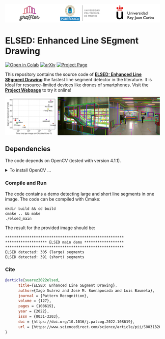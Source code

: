 ![Graffter Banner](images/banner.jpg)
# ELSED: Enhanced Line SEgment Drawing


[![Open in Colab](https://colab.research.google.com/assets/colab-badge.svg)](https://colab.research.google.com/github/iago-suarez/ELSED/blob/main/Python_ELSED.ipynb) [![arXiv](https://img.shields.io/badge/arXiv-2108.03144-b31b1b.svg?style=plastic)](https://arxiv.org/abs/2108.03144)  [![Project Page](https://badgen.net/badge/color/project/green?icon=awesome&label)](https://iago-suarez.com/ELSED)


This repository contains the source code of [**ELSED: Enhanced Line SEgment Drawing**](https://doi.org/10.1016/j.patcog.2022.108619) the fastest line segment detector in the literature. It is ideal for resource-limited devices like drones of smartphones. Visit the [**Project Webpage**](https://iago-suarez.com/ELSED) to try it online!

![Graffter header image](images/header.jpg)

## Dependencies
The code depends on OpenCV (tested with version 4.1.1).
<details> 
<summary>To install OpenCV ... </summary> In Ubuntu 18.04 compile it from sources with the following instructions:

```shell script
# Install dependencies (Ubuntu 18.04)
sudo apt-get install -y build-essential cmake git libgtk2.0-dev pkg-config libavcodec-dev libavformat-dev libswscale-dev
# Download source code
git clone https://github.com/opencv/opencv.git --branch 4.1.1 --depth 1
# Create build directory
cd opencv && mkdir build && cd build
# Generate makefiles, compile and install
cmake -D CMAKE_BUILD_TYPE=RELEASE -D CMAKE_INSTALL_PREFIX=/usr/local ..
make -j
sudo make install
```
</details>

### Compile and Run

The code contains a demo detecting large and short line segments in one image.
The code can be compiled with Cmake:

```shell script
mkdir build && cd build
cmake .. && make
./elsed_main
```

The result for the provided image should be:
```
******************************************************
******************* ELSED main demo ******************
******************************************************
ELSED detected: 305 (large) segments
ELSED detected: 391 (short) segments
```

### Cite

```bibtex
@article{suarez2022elsed,
      title={ELSED: Enhanced Line SEgment Drawing}, 
      author={Iago Suárez and José M. Buenaposada and Luis Baumela},
      journal = {Pattern Recognition},
      volume = {127},
      pages = {108619},
      year = {2022},
      issn = {0031-3203},
      doi = {https://doi.org/10.1016/j.patcog.2022.108619},
      url = {https://www.sciencedirect.com/science/article/pii/S0031320322001005}
}
```
